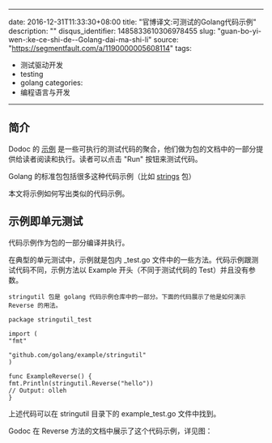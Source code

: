 
---
date: 2016-12-31T11:33:30+08:00
title: "官博译文:可测试的Golang代码示例"
description: ""
disqus_identifier: 1485833610306978455
slug: "guan-bo-yi-wen-:ke-ce-shi-de--Golang-dai-ma-shi-li"
source: "https://segmentfault.com/a/1190000005608114"
tags: 
- 测试驱动开发 
- testing 
- golang 
categories:
- 编程语言与开发
---

简介
----

Dodoc 的 [示例](http://golang.org/pkg/testing/#hdr-Examples)
是一些可执行的测试代码的聚合，他们做为包的文档中的一部分提供给读者阅读和执行。读者可以点击
"Run" 按钮来测试代码。

Golang 的标准包包括很多这种代码示例（比如
[strings](http://golang.org/pkg/strings/#Contains) 包）

本文将示例如何写出类似的代码示例。

示例即单元测试
--------------

代码示例作为包的一部分编译并执行。

在典型的单元测试中，示例就是包内 \_test.go
文件中的一些方法。代码示例跟测试代码不同，示例方法以 Example
开头（不同于测试代码的 Test）并且没有参数。

    stringutil 包是 golang 代码示例仓库中的一部分。下面的代码展示了他是如何演示 Reverse 的用法。

    package stringutil_test

    import (
    "fmt"

    "github.com/golang/example/stringutil"
    )

    func ExampleReverse() {
    fmt.Println(stringutil.Reverse("hello"))
    // Output: olleh
    }

上述代码可以在 stringutil 目录下的 example\_test.go 文件中找到。

Godoc 在 Reverse 方法的文档中展示了这个代码示例，详见图：

